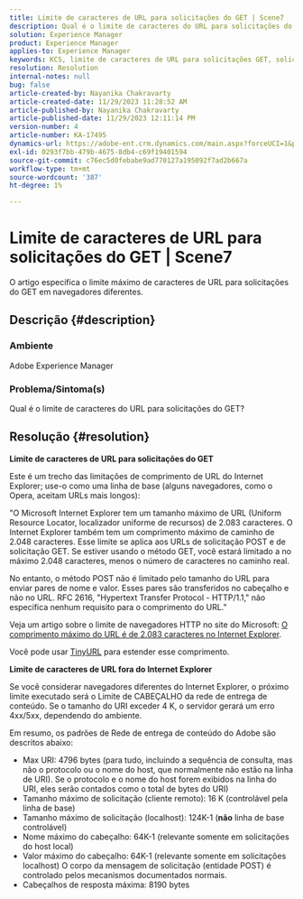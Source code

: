 ```yaml
---
title: Limite de caracteres de URL para solicitações do GET | Scene7
description: Qual é o limite de caracteres do URL para solicitações do GET?
solution: Experience Manager
product: Experience Manager
applies-to: Experience Manager
keywords: KCS, limite de caracteres de URL para solicitações GET, solicitação POST, solicitação GET, AEM
resolution: Resolution
internal-notes: null
bug: false
article-created-by: Nayanika Chakravarty
article-created-date: 11/29/2023 11:28:52 AM
article-published-by: Nayanika Chakravarty
article-published-date: 11/29/2023 12:11:14 PM
version-number: 4
article-number: KA-17495
dynamics-url: https://adobe-ent.crm.dynamics.com/main.aspx?forceUCI=1&pagetype=entityrecord&etn=knowledgearticle&id=c78fa574-aa8e-ee11-8179-6045bd006239
exl-id: 0293f7bb-479b-4675-8db4-c69f19401594
source-git-commit: c76ec5d0febabe9ad770127a195092f7ad2b667a
workflow-type: tm+mt
source-wordcount: '387'
ht-degree: 1%

---
```


# Limite de caracteres de URL para solicitações do GET | Scene7


O artigo especifica o limite máximo de caracteres de URL para solicitações do GET em navegadores diferentes.

## Descrição {#description}


### Ambiente

Adobe Experience Manager

### Problema/Sintoma(s)

Qual é o limite de caracteres do URL para solicitações do GET?


## Resolução {#resolution}


<b>Limite de caracteres de URL para solicitações do GET</b>

Este é um trecho das limitações de comprimento de URL do Internet Explorer; use-o como uma linha de base (alguns navegadores, como o Opera, aceitam URLs mais longos):

&quot;O Microsoft Internet Explorer tem um tamanho máximo de URL (Uniform Resource Locator, localizador uniforme de recursos) de 2.083 caracteres. O Internet Explorer também tem um comprimento máximo de caminho de 2.048 caracteres. Esse limite se aplica aos URLs de solicitação POST e de solicitação GET. Se estiver usando o método GET, você estará limitado a no máximo 2.048 caracteres, menos o número de caracteres no caminho real.

No entanto, o método POST não é limitado pelo tamanho do URL para enviar pares de nome e valor. Esses pares são transferidos no cabeçalho e não no URL. RFC 2616, &quot;Hypertext Transfer Protocol - HTTP/1.1,&quot; não especifica nenhum requisito para o comprimento do URL.&quot;

Veja um artigo sobre o limite de navegadores HTTP no site do Microsoft: [O comprimento máximo do URL é de 2.083 caracteres no Internet Explorer](https://support.microsoft.com/en-us/topic/maximum-url-length-is-2-083-characters-in-internet-explorer-174e7c8a-6666-f4e0-6fd6-908b53c12246).

Você pode usar [TinyURL](https://tinyurl.com/app) para estender esse comprimento.

<b>Limite de caracteres de URL fora do Internet Explorer</b>

Se você considerar navegadores diferentes do Internet Explorer, o próximo limite executado será o Limite de CABEÇALHO da rede de entrega de conteúdo. Se o tamanho do URI exceder 4 K, o servidor gerará um erro 4xx/5xx, dependendo do ambiente.

Em resumo, os padrões de Rede de entrega de conteúdo do Adobe são descritos abaixo:

- Max URI: 4796 bytes (para tudo, incluindo a sequência de consulta, mas não o protocolo ou o nome do host, que normalmente não estão na linha de URI). Se o protocolo e o nome do host forem exibidos na linha do URI, eles serão contados como o total de bytes do URI)
- Tamanho máximo de solicitação (cliente remoto): 16 K (controlável pela linha de base)
- Tamanho máximo de solicitação (localhost): 124K-1 (<b>não</b> linha de base controlável)
- Nome máximo do cabeçalho: 64K-1 (relevante somente em solicitações do host local)
- Valor máximo do cabeçalho: 64K-1 (relevante somente em solicitações localhost) O corpo da mensagem de solicitação (entidade POST) é controlado pelos mecanismos documentados normais.
- Cabeçalhos de resposta máxima: 8190 bytes
